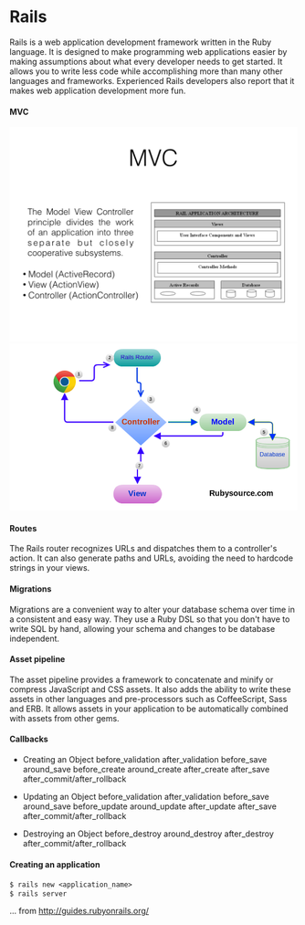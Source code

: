 Rails
=====

Rails is a web application development framework written in the Ruby language. It is designed to make programming web applications easier by making assumptions about what every developer needs to get started. It allows you to write less code while accomplishing more than many other languages and frameworks. Experienced Rails developers also report that it makes web application development more fun.

#### MVC
![mvc](/images/rails_mvc.png)
![mvc](/images/rails_mvc_2.png)

#### Routes
The Rails router recognizes URLs and dispatches them to a controller's action. It can also generate paths and URLs, avoiding the need to hardcode strings in your views.

#### Migrations
Migrations are a convenient way to alter your database schema over time in a consistent and easy way. They use a Ruby DSL so that you don't have to write SQL by hand, allowing your schema and changes to be database independent.

#### Asset pipeline
The asset pipeline provides a framework to concatenate and minify or compress JavaScript and CSS assets. It also adds the ability to write these assets in other languages and pre-processors such as CoffeeScript, Sass and ERB. It allows assets in your application to be automatically combined with assets from other gems.

#### Callbacks

* Creating an Object
before_validation
after_validation
before_save
around_save
before_create
around_create
after_create
after_save
after_commit/after_rollback

* Updating an Object
before_validation
after_validation
before_save
around_save
before_update
around_update
after_update
after_save
after_commit/after_rollback

* Destroying an Object
before_destroy
around_destroy
after_destroy
after_commit/after_rollback

#### Creating an application
```
$ rails new <application_name>
$ rails server
```

... from http://guides.rubyonrails.org/

